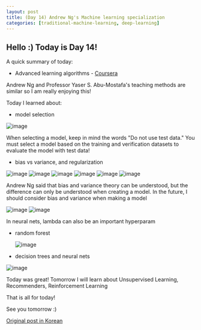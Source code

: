 ```yaml
---
layout: post
title: (Day 14) Andrew Ng's Machine learning specialization
categories: [traditional-machine-learning, deep-learning]
---
```


## Hello :) Today is Day 14!
A quick summary of today:
* Advanced learning algorithms - [Coursera](https://www.coursera.org/learn/advanced-learning-algorithms?specialization=machine-learning-introduction)

Andrew Ng and Professor Yaser S. Abu-Mostafa's teaching methods are similar so I am really enjoying this!

Today I learned about:

* model selection

![image](https://github.com/ivanstudyblog/ivanstudyblog.github.io/assets/167014511/0a5ebd88-a915-48fa-95f9-3e8016f8fdf2)

When selecting a model, keep in mind the words "Do not use test data." You must select a model based on the training and verification datasets to evaluate the model with test data!

* bias vs variance, and regularization

![image](https://github.com/ivanstudyblog/ivanstudyblog.github.io/assets/167014511/c3da6da5-2283-4219-99ab-a2bc10aa2ebc)
![image](https://github.com/ivanstudyblog/ivanstudyblog.github.io/assets/167014511/62e63592-173d-4bfb-8638-0075729df275)
![image](https://github.com/ivanstudyblog/ivanstudyblog.github.io/assets/167014511/6db65830-4f36-4628-a4ec-54d81e62ca7a)
![image](https://github.com/ivanstudyblog/ivanstudyblog.github.io/assets/167014511/070fb5e6-525d-413d-b3c3-b795ab8d81be)
![image](https://github.com/ivanstudyblog/ivanstudyblog.github.io/assets/167014511/0c8edcb9-b5d5-475a-a973-799993e09cb5)
![image](https://github.com/ivanstudyblog/ivanstudyblog.github.io/assets/167014511/2b9eef1b-89cb-40b3-ac2b-df01b4220233)

Andrew Ng said that bias and variance theory can be understood, but the difference can only be understood when creating a model. In the future, I should consider bias and variance when making a model

![image](https://github.com/ivanstudyblog/ivanstudyblog.github.io/assets/167014511/9a739829-eeb6-48f9-aa3d-a81133a3a1d0)
![image](https://github.com/ivanstudyblog/ivanstudyblog.github.io/assets/167014511/3dbf99b8-1d6f-4f33-a331-44720840d9a7)

In neural nets, lambda can also be an important hyperparam

* random forest

  ![image](https://github.com/ivanstudyblog/ivanstudyblog.github.io/assets/167014511/fd40a29e-c7a7-4a1a-980d-e1d92067046b)

* decision trees and neural nets

![image](https://github.com/ivanstudyblog/ivanstudyblog.github.io/assets/167014511/ea0b93d4-b09f-40d9-9ea1-041318620209)

Today was great! Tomorrow I will learn about Unsupervised Learning, Recommenders, Reinforcement Learning

That is all for today!

See you tomorrow :)

[Original post in Korean](https://50daysml.blogspot.com/2024/01/day-15-andrew-ngs-machine-learning.html)
